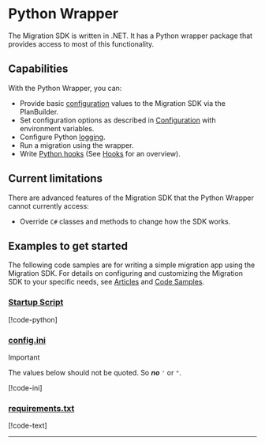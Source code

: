 # Python Wrapper

The Migration SDK is written in .NET. It has a Python wrapper package that provides access to most of this functionality.

## Capabilities

With the Python Wrapper, you can:

- Provide basic [configuration](~/articles/configuration.md) values to the Migration SDK via the PlanBuilder.
- Set configuration options as described in [Configuration](~/articles/configuration.md) with environment variables.
- Configure Python [logging](~/articles/logging.md#python-support).
- Run a migration using the wrapper.
- Write [Python hooks](~/samples/python_hooks.md) (See [Hooks](~/articles/hooks/index.md) for an overview).

## Current limitations

There are advanced features of the Migration SDK that the Python Wrapper cannot currently access:

- Override `C#` classes and methods to change how the SDK works.

## Examples to get started

The following code samples are for writing a simple migration app using the Migration SDK. For details on configuring and customizing the Migration SDK to your specific needs, see [Articles](~/articles/intro.md) and [Code Samples](~/samples/intro.md).

### [Startup Script](#tab/startup)

[!code-python[](../../../examples/Python.ExampleApplication/Python.ExampleApplication.py)]

### [config.ini](#tab/config)

> [!Important]
> The values below should not be quoted. So ***no*** `'` or `"`.

[!code-ini[](../../../examples/Python.ExampleApplication/config.ini)]

### [requirements.txt](#tab/reqs)

[!code-text[](../../../examples/Python.ExampleApplication/requirements.txt#L3-)]

---
